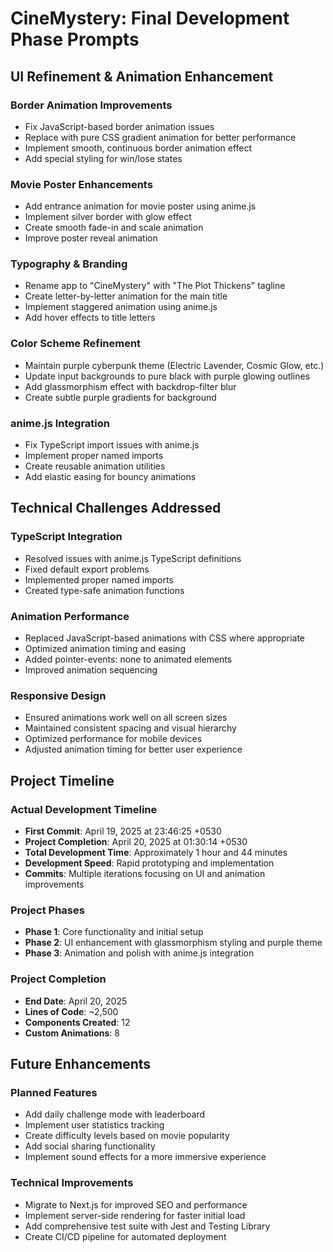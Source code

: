 # CineMystery: Final Development Phase Prompts

## UI Refinement & Animation Enhancement

### Border Animation Improvements
- Fix JavaScript-based border animation issues
- Replace with pure CSS gradient animation for better performance
- Implement smooth, continuous border animation effect
- Add special styling for win/lose states

### Movie Poster Enhancements
- Add entrance animation for movie poster using anime.js
- Implement silver border with glow effect
- Create smooth fade-in and scale animation
- Improve poster reveal animation

### Typography & Branding
- Rename app to "CineMystery" with "The Plot Thickens" tagline
- Create letter-by-letter animation for the main title
- Implement staggered animation using anime.js
- Add hover effects to title letters

### Color Scheme Refinement
- Maintain purple cyberpunk theme (Electric Lavender, Cosmic Glow, etc.)
- Update input backgrounds to pure black with purple glowing outlines
- Add glassmorphism effect with backdrop-filter blur
- Create subtle purple gradients for background

### anime.js Integration
- Fix TypeScript import issues with anime.js
- Implement proper named imports
- Create reusable animation utilities
- Add elastic easing for bouncy animations

## Technical Challenges Addressed

### TypeScript Integration
- Resolved issues with anime.js TypeScript definitions
- Fixed default export problems
- Implemented proper named imports
- Created type-safe animation functions

### Animation Performance
- Replaced JavaScript-based animations with CSS where appropriate
- Optimized animation timing and easing
- Added pointer-events: none to animated elements
- Improved animation sequencing

### Responsive Design
- Ensured animations work well on all screen sizes
- Maintained consistent spacing and visual hierarchy
- Optimized performance for mobile devices
- Adjusted animation timing for better user experience

## Project Timeline

### Actual Development Timeline
- **First Commit**: April 19, 2025 at 23:46:25 +0530
- **Project Completion**: April 20, 2025 at 01:30:14 +0530
- **Total Development Time**: Approximately 1 hour and 44 minutes
- **Development Speed**: Rapid prototyping and implementation
- **Commits**: Multiple iterations focusing on UI and animation improvements

### Project Phases
- **Phase 1**: Core functionality and initial setup
- **Phase 2**: UI enhancement with glassmorphism styling and purple theme
- **Phase 3**: Animation and polish with anime.js integration

### Project Completion
- **End Date**: April 20, 2025
- **Lines of Code**: ~2,500
- **Components Created**: 12
- **Custom Animations**: 8

## Future Enhancements

### Planned Features
- Add daily challenge mode with leaderboard
- Implement user statistics tracking
- Create difficulty levels based on movie popularity
- Add social sharing functionality
- Implement sound effects for a more immersive experience

### Technical Improvements
- Migrate to Next.js for improved SEO and performance
- Implement server-side rendering for faster initial load
- Add comprehensive test suite with Jest and Testing Library
- Create CI/CD pipeline for automated deployment
